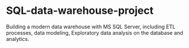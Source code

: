 # SQL-data-warehouse-project
Building a modern data warehouse with MS SQL Server, including ETL processes, data modeling, Exploratory data analysis on the database and analytics.
